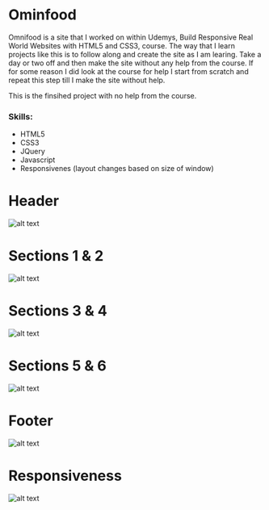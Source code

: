 # Ominfood
Omnifood is a site that I worked on within Udemys, Build Responsive Real World Websites with HTML5 and CSS3, course. The way that I learn projects like this is to follow along and create the site as I am learing. Take a day or two off and then make the site without any help from the course. If for some reason I did look at the course for help I start from scratch and repeat this step till I make the site without help.

This is the finsihed project with no help from the course.

### Skills:
- HTML5
- CSS3
- JQuery
- Javascript
- Responsivenes (layout changes based on size of window)

# Header 
![alt text](https://github.com/jcmalott/Ominfood/blob/master/pictures/Header.PNG)

# Sections 1 & 2 
![alt text](https://github.com/jcmalott/Ominfood/blob/master/pictures/Section1_2.png)

# Sections 3 & 4  
![alt text](https://github.com/jcmalott/Ominfood/blob/master/pictures/Section3_4.PNG)

# Sections 5 & 6 
![alt text](https://github.com/jcmalott/Ominfood/blob/master/pictures/Section5_6.PNG)

# Footer 
![alt text](https://github.com/jcmalott/Ominfood/blob/master/pictures/Footer.PNG)

# Responsiveness 
![alt text](https://github.com/jcmalott/Ominfood/blob/master/pictures/Size_Change.PNG)
